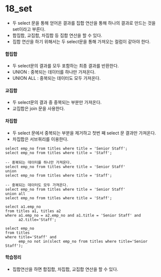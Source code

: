 # 18_set



- 두 select 문을 통해 얻어온 결과를 집합 연산을 통해 하나의 결과로 만드는 것을 set이라고 부른다.
- 합집합, 교집합, 차집합 등 집합 연산을 할 수 있다.
- 집합 연산을 하기 위해서는 두 select문을 통해 가져오는 컬럼이 같아야 한다.



#### 합집합

- 두 select문의 결과를 모두 포함하는 최종 결과를 반환한다.
- UNION : 중복되는 데이터를 하나만 가져온다.
- UNION ALL : 중복되는 데이터도 모두 가져온다.



#### 교집합

- 두 select문의 결과 중 중복되는 부분만 가져온다.
- 교집합은 join 문을 사용한다.



#### 차집합

- 두 select 문에서 중복되는 부분을 제거하고 첫번 째 select 문 결과만 가져온다.
- 차집합은 서브쿼리를 이용한다.



```mysql
select emp_no from titles where title = 'Senior Staff';
select emp_no from titles where title = 'Staff';

-- 중복되는 데이터를 하나만 가져온다.
select emp_no from titles where title = 'Senior Staff'
union
select emp_no from titles where title = 'Staff';

-- 중복되는 데이터도 모두 가져온다.
select emp_no from titles where title = 'Senior Staff'
union all
select emp_no from titles where title = 'Staff';

select a1.emp_no
from titles a1, titles a2
where a1.emp_no = a2.emp_no and a1.title = 'Senior Staff' and
	  a2.title='Staff';

select emp_no
from titles
where title='Staff' and 
	  emp_no not in(slect emp_no from titles where title='Senior Staff');
```



#### 학습정리

- 집합연산을 하면 합집합, 차집합, 교집합 연산을 할 수 있다.